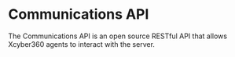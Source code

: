 # Communications API

The Communications API is an open source RESTful API that allows Xcyber360 agents to interact with the server.
